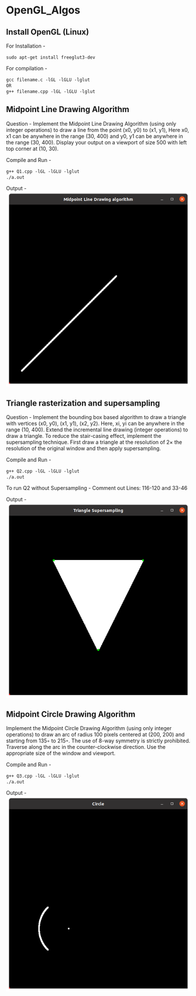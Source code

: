 # OpenGL_Algos

## Install OpenGL (Linux)
For Installation - 
```
sudo apt-get install freeglut3-dev
```
For compilation - 
```
gcc filename.c -lGL -lGLU -lglut
OR
g++ filename.cpp -lGL -lGLU -lglut
```

## Midpoint Line Drawing Algorithm

Question - Implement the Midpoint Line Drawing Algorithm (using only integer operations) to draw a line from the point (x0, y0) to (x1, y1), Here x0, x1 can be anywhere in the range (30, 400) and y0, y1 can be anywhere in the range (30, 400). Display your output on a viewport of size 500 with left top corner at (10, 30).

Compile and Run - 
```
g++ Q1.cpp -lGL -lGLU -lglut
./a.out
```
Output -
![Line](https://github.com/saurabhburewar/Assignments_OpenGL-Algos/blob/main/Results/Line.png)

## Triangle rasterization and supersampling

Question - Implement the bounding box based algorithm to draw a triangle with vertices (x0, y0), (x1, y1), (x2, y2). Here, xi, yi can be anywhere in the range (10, 400). Extend the incremental line drawing (integer operations) to draw a triangle. To reduce the stair-casing effect, implement the supersampling technique. First draw a triangle at the resolution of 2× the resolution of the original window and then apply supersampling.

Compile and Run - 
```
g++ Q2.cpp -lGL -lGLU -lglut
./a.out
```
To run Q2 without Supersampling -
    Comment out Lines: 116-120 and 33-46

Output -
![Triangle](https://github.com/saurabhburewar/Assignments_OpenGL-Algos/blob/main/Results/Triangle.png)

## Midpoint Circle Drawing Algorithm 

Implement the Midpoint Circle Drawing Algorithm (using only integer operations) to draw an arc of radius 100 pixels centered at (200, 200) and starting from 135◦ to 215◦. The use of 8-way symmetry is strictly prohibited. Traverse along the arc in the counter-clockwise direction. Use the appropriate size of the window and viewport.

Compile and Run - 
```
g++ Q3.cpp -lGL -lGLU -lglut
./a.out
```
Output -
![Circle](https://github.com/saurabhburewar/Assignments_OpenGL-Algos/blob/main/Results/Circle.png)
